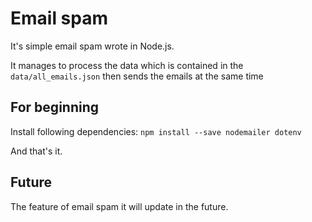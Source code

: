 # Email spam

It's simple email spam wrote in Node.js.

It manages to process the data which is contained in the `data/all_emails.json` then sends the emails at the same time

## For beginning

Install following dependencies:
`npm install --save nodemailer dotenv`

And that's it. 

## Future
The feature of email spam it will update in the future.
